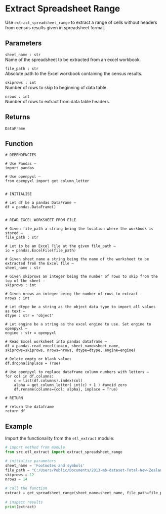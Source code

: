 <!--docs\etl\extract\extract_spreadsheet_range.md-->



Extract Spreadsheet Range
========================= 

Use `extract_spreadsheet_range` to extract a range of cells without headers from census results given in spreadsheet format. 

Parameters
----------

```sheet_name : str```   
    Name of the spreadsheet to be extracted from an excel workbook.  

```file_path : str```  
    Absolute path to the Excel workbook containing the census results.  

```skiprows : int```  
    Number of rows to skip to beginning of data table.  

```nrows : int```  
    Number of rows to extract from data table headers.  

Returns
-------

```DataFrame```


Function
--------

```
# DEPENDENCIES

# Use Pandas — 
import pandas

# Use openpyxl —   
from openpyxl import get column_letter  


# INITIALISE

# Let df be a pandas DataFrame — 
df = pandas.DataFrame()


# READ EXCEL WORKSHEET FROM FILE

# Given file_path a string being the location where the workbook is stored — 
file_path : str 

# Let io be an Excel File at the given file_path — 
io = pandas.ExcelFile(file_path)

# Given sheet_name a string being the name of the worksheet to be extracted from the Excel file — 
sheet_name : str

# Given skiprows an integer being the number of rows to skip from the top of the sheet — 
skiprows : int

# Given nrows an integer being the number of rows to extract — 
nrows : int

# Let dtype be a string as the object data type to import all values as text — 
dtype : str = 'object'

# Let engine be a string as the excel engine to use. Set engine to openpyxl — 
engine : str = openpyxl

# Read Excel worksheet into pandas dataframe — 
df = pandas.read_excel(io=io, sheet_name=sheet_name, skiprows=skiprows, nrows=nrows, dtype=dtype, engine=engine)

# Delete empty or blank values
df.dropna(inplace = True)

# Use openpyxl to replace dataframe column numbers with letters — 
for col in df.columns: 
    c = list(df.columns).index(col)
    alpha = get_column_letter( int(c) + 1 ) #avoid zero 
    df.rename(columns={col: alpha}, inplace = True)

# RETURN

# return the dataframe 
return df 

```



Example 
------- 

Import the functionality from the `etl_extract` module: 

```python
# import method from module
from src.etl_extract import extract_spreadsheet_range

# initialise parameters
sheet_name = 'Footnotes and symbols'
file_path = "C:/Users/Public/Documents/2013-mb-dataset-Total-New-Zealand-individual-part-1.xlsx"
skiprows = 12
nrows = 14

# call the function
extract = get_spreadsheet_range(sheet_name=sheet_name, file_path=file_path, skiprows=skiprows, nrows=nrows)
    
# inspect results
print(extract)

```
